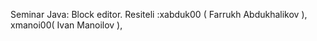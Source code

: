 Seminar Java: Block editor.
Resiteli :xabduk00 ( Farrukh Abdukhalikov ), xmanoi00( Ivan Manoilov ), 
           
